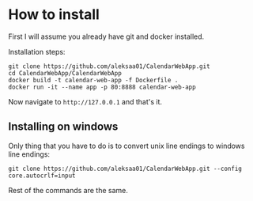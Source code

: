 # How to install
First I will assume you already have git and docker installed.

Installation steps:
```
git clone https://github.com/aleksaa01/CalendarWebApp.git
cd CalendarWebApp/CalendarWebApp
docker build -t calendar-web-app -f Dockerfile .
docker run -it --name app -p 80:8888 calendar-web-app
```

Now navigate to `http://127.0.0.1` and that's it.

## Installing on windows
Only thing that you have to do is to convert unix line endings to windows line endings:
```
git clone https://github.com/aleksaa01/CalendarWebApp.git --config core.autocrlf=input
```
Rest of the commands are the same.
